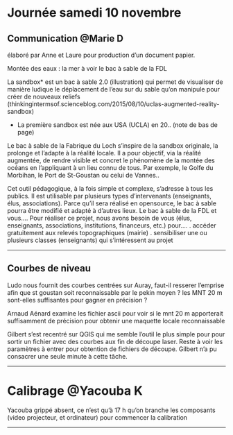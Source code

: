 # Journée samedi 10 novembre

## Communication @Marie D

élaboré par Anne et Laure pour production d’un document papier.

Montée des eaux : la mer à voir 
le bac à sable de la FDL

La sandbox* est un bac à sable 2.0 (illustration) qui permet de visualiser de manière ludique le déplacement de l’eau sur du sable qu’on manipule pour créer de nouveaux reliefs (thinkingintermsof.scienceblog.com/2015/08/10/uclas-augmented-reality-sandbox)
* La première sandbox est née aux USA (UCLA) en 20.. (note de bas de page)

Le bac à sable de la Fabrique du Loch s’inspire de la sandbox originale, la prolonge et l’adapte à la réalité locale. Il a pour objectif, via la réalité augmentée, de rendre visible et concret le phénomène de la montée des océans en l’appliquant à un lieu connu de tous. Par exemple, le Golfe du Morbihan, le Port de St-Goustan ou celui de Vannes..

Cet outil pédagogique, à la fois simple et complexe, s’adresse à tous les publics.
Il est utilisable par plusieurs types d’intervenants (enseignants, élus, associations).
Parce qu’il sera réalisé en opensource, le bac à sable pourra être modifié et adapté à d’autres lieux.
Le bac à sable de la FDL et vous….
Pour réaliser ce projet, nous avons besoin de vous (élus, enseignants, associations, institutions, financeurs, etc.) pour….
. accéder gratuitement aux relevés topographiques (mairie)
. sensibiliser une ou plusieurs classes (enseignants) qui s’intéressent au projet


----------
## Courbes de niveau

Ludo nous fournit des courbes centrées sur Auray, faut-il resserer l’emprise afin que st goustan soit reconnaissable par le pekin moyen ? les MNT 20 m sont-elles suffisantes pour gagner en précision ?

Arnaud Aénard examine les fichier ascii pour voir si le mnt 20 m apporterait suffisamment de précision pour obtenir une maquette locale reconnaissable

Gilbert s’est recentré sur QGIS qui me semble l’outil le plus simple pour pour sortir un fichier avec des courbes aux fin de découpe laser. Reste à voir les paramètres à entrer pour obtention de fichiers de découpe. Gilbert n’a pu consacrer une seule minute à cette tâche.


----------
# Calibrage @Yacouba K

Yacouba grippé absent, ce n’est qu’à 17 h qu’on branche les composants (video projecteur, et ordinateur) pour commencer la calibration 

----------

